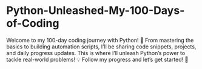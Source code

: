 # Python-Unleashed-My-100-Days-of-Coding
Welcome to my 100-day coding journey with Python! 🐍 From mastering the basics to building automation scripts, I’ll be sharing code snippets, projects, and daily progress updates. This is where I’ll unleash Python’s power to tackle real-world problems! 💡 Follow my progress and let’s get started! 🚀
